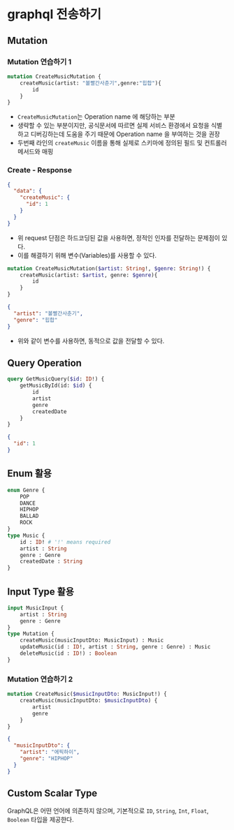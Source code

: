 # graphql 전송하기
## Mutation
### Mutation 연습하기 1

```graphql
mutation CreateMusicMutation {
	createMusic(artist: "볼빨간사춘기",genre:"힙합"){
		id
	}
}
```
- `CreateMusicMutation`는 Operation name 에 해당하는 부분
- 생략할 수 있는 부분이지만, 공식문서에 따르면 실제 서비스 환경에서 요청을 식별하고 디버깅하는데 도움을 주기 때문에 Operation name 을 부여하는 것을 권장
- 두번째 라인의 `createMusic` 이름을 통해 실제로 스키마에 정의된 필드 및 컨트롤러 메서드와 매핑

### Create - Response
```json
{
  "data": {
	"createMusic": {
	  "id": 1
	}
  }
}
```
- 위 request 단점은 하드코딩된 값을 사용하면, 정적인 인자를 전달하는 문제점이 있다.
- 이를 해결하기 위해 변수(Variables)를 사용할 수 있다.
```graphql
mutation CreateMusicMutation($artist: String!, $genre: String!) {
	createMusic(artist: $artist, genre: $genre){
		id
	}
}
```
```json
{
  "artist": "볼빨간사춘기",
  "genre": "힙합"
}
```
- 위와 같이 변수를 사용하면, 동적으로 값을 전달할 수 있다.


## Query Operation
```graphql
query GetMusicQuery($id: ID!) {
    getMusicById(id: $id) {
        id
        artist
        genre
        createdDate
    }
}
```

```json
{
  "id": 1
}
```

## Enum 활용
```graphql
enum Genre {
    POP
    DANCE
    HIPHOP
    BALLAD
    ROCK
}
type Music {
    id : ID! # '!' means required
    artist : String
    genre : Genre
    createdDate : String
}
```
## Input Type 활용
```graphql
input MusicInput {
    artist : String
    genre : Genre
}
type Mutation {
    createMusic(musicInputDto: MusicInput) : Music
    updateMusic(id : ID!, artist : String, genre : Genre) : Music
    deleteMusic(id : ID!) : Boolean
}
```

### Mutation 연습하기 2
```graphql
mutation CreateMusic($musicInputDto: MusicInput!) {
    createMusic(musicInputDto: $musicInputDto) {
        artist
        genre
    }
}

```
```json
{
  "musicInputDto": {
    "artist": "에픽하이",
    "genre": "HIPHOP"
  }
}
```

## Custom Scalar Type
GraphQL은 어떤 언어에 의존하지 않으며, 기본적으로 `ID`, `String`, `Int`, `Float`, `Boolean` 타입을 제공한다.
